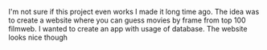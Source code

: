 I'm not sure if this project even works I made it long time ago. The idea was to create a website where you can guess movies by frame from top 100 filmweb. 
I wanted to create an app with usage of database. 
The website looks nice though
